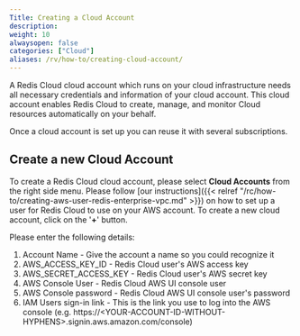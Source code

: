 ```yaml
---
Title: Creating a Cloud Account
description:
weight: 10
alwaysopen: false
categories: ["Cloud"]
aliases: /rv/how-to/creating-cloud-account/
---
```

A Redis Cloud cloud account which runs on your cloud infrastructure needs all necessary credentials and information
of your cloud account. This cloud account enables Redis Cloud to create, manage, and monitor Cloud resources automatically on your behalf.

Once a cloud account is set up you can reuse it with several subscriptions.

## Create a new Cloud Account

To create a Redis Cloud cloud account, please select **Cloud Accounts** from the
right side menu. Please follow [our
instructions]({{< relref "/rc/how-to/creating-aws-user-redis-enterprise-vpc.md" >}})
on how to set up a user for Redis Cloud to use on your AWS account.
To create a new cloud account, click on the '**+**' button.

Please enter the following details:

1. Account Name - Give the account a name so you could recognize it
1. AWS_ACCESS_KEY_ID - Redis Cloud user's AWS access key
1. AWS_SECRET_ACCESS_KEY - Redis Cloud user's AWS secret key
1. AWS Console User - Redis Cloud AWS UI console user
1. AWS Console password - Redis Cloud AWS UI console user's password
1. IAM Users sign-in link - This is the link you use to log into the
    AWS console (e.g.
    https://\<YOUR-ACCOUNT-ID-WITHOUT-HYPHENS>.signin.aws.amazon.com/console)
